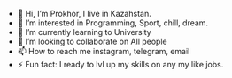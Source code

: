 - 👋 Hi, I’m Prokhor, I live in Kazahstan.
- 👀 I’m interested in Programming, Sport, chill, dream.
- 🌱 I’m currently learning to University
- 💞️ I’m looking to collaborate on All people
- 📫 How to reach me instagram, telegram, email
- ⚡ Fun fact: I ready to lvl up my skills on any my like jobs.

<!---
Zohor17/Zohor17 is a ✨ special ✨ repository because its `README.md` (this file) appears on your GitHub profile.
You can click the Preview link to take a look at your changes.
--->
